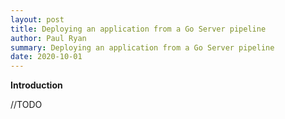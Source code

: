 ```yaml
---
layout: post
title: Deploying an application from a Go Server pipeline
author: Paul Ryan
summary: Deploying an application from a Go Server pipeline
date: 2020-10-01
---
```


**Introduction**

//TODO